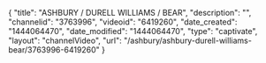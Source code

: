 {
    "title": "ASHBURY \/ DURELL WILLIAMS \/ BEAR",
    "description": "",
    "channelid": "3763996",
    "videoid": "6419260",
    "date_created": "1444064470",
    "date_modified": "1444064470",
    "type": "captivate",
    "layout": "channelVideo",
    "url": "\/ashbury\/ashbury-durell-williams-bear\/3763996-6419260"
}